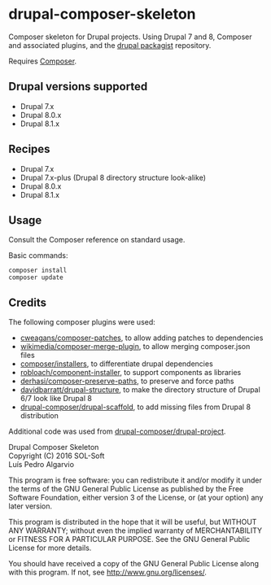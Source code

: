 # drupal-composer-skeleton
Composer skeleton for Drupal projects.
Using Drupal 7 and 8, Composer and associated plugins, and the [drupal packagist](https://packagist.drupal-composer.org/) repository.

Requires [Composer](https://getcomposer.org/).

## Drupal versions supported
- Drupal 7.x
- Drupal 8.0.x
- Drupal 8.1.x

## Recipes
- Drupal 7.x
- Drupal 7.x-plus (Drupal 8 directory structure look-alike)
- Drupal 8.0.x
- Drupal 8.1.x

## Usage

Consult the Composer reference on standard usage.

Basic commands:
```
composer install
composer update
```

## Credits

The following composer plugins were used:
- [cweagans/composer-patches](https://github.com/cweagans/composer-patches), to allow adding patches to dependencies
- [wikimedia/composer-merge-plugin](https://github.com/wikimedia/composer-merge-plugin), to allow merging composer.json files
- [composer/installers](https://github.com/composer/installers), to differentiate drupal dependencies
- [robloach/component-installer](https://github.com/RobLoach/component-installer), to support components as libraries
- [derhasi/composer-preserve-paths](https://github.com/derhasi/composer-preserve-paths), to preserve and force paths
- [davidbarratt/drupal-structure](https://github.com/davidbarratt/drupal-structure), to make the directory structure of Drupal 6/7 look like Drupal 8
- [drupal-composer/drupal-scaffold](https://github.com/drupal-composer/drupal-scaffold), to add missing files from Drupal 8 distribution

Additional code was used from [drupal-composer/drupal-project](https://github.com/drupal-composer/drupal-project).

Drupal Composer Skeleton  
Copyright (C) 2016 SOL-Soft  
Luís Pedro Algarvio

This program is free software: you can redistribute it and/or modify
it under the terms of the GNU General Public License as published by
the Free Software Foundation, either version 3 of the License, or
(at your option) any later version.

This program is distributed in the hope that it will be useful,
but WITHOUT ANY WARRANTY; without even the implied warranty of
MERCHANTABILITY or FITNESS FOR A PARTICULAR PURPOSE.  See the
GNU General Public License for more details.

You should have received a copy of the GNU General Public License
along with this program.  If not, see <http://www.gnu.org/licenses/>.